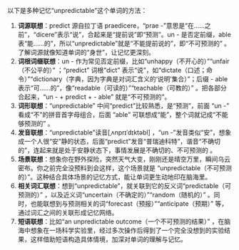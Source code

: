 以下是多种记忆“unpredictable”这个单词的方法：
1. **词源联想**：predict 源自拉丁语 praedicere，“prae -”意思是“在……之前”，“dicere”表示“说”，合起来是“提前说”即“预测”。un - 是否定前缀，able 表“能……的”，所以“unpredictable”就是“不能提前说的”，即“不可预测的” 。了解词源就像知道单词的“身世”，让记忆更深刻。
2. **词根词缀联想**：un - 作为常见否定前缀，比如“unhappy（不开心的）”“unfair（不公平的）” ；“predict” 词根“dict” 表示“说”，如“dictate（口述；命令）”“dictionary（字典，因为字典是对词汇含义的‘说明’集合）”；后缀 - able 表示“可……的”，像“readable（可读的）”“teachable（可教的）” 。把各部分合起来，“un - + predict + - able” 就是“不可预测的”。
3. **词形联想**：“unpredictable” 中间“predict”比较熟悉，是“预测”，前面 “un -” 看成“不”的拼音首字母组合，后面 “able” 可联想成“能”，整个词就记成“不能够预测的” 。
4. **发音联想**：“unpredictable”读音[ˌʌnprɪˈdɪktəbl] ，“un -”发音类似“安”，想象成一个人很“安”静的状态，后面“predict”发音“普瑞迪科特”，谐音“不确切的”，连起来就是处于安静状态下，事情发展是不确切的、不可预测的 。
5. **场景联想**：想象你在野外探险，突然天气大变，刚刚还是晴空万里，瞬间乌云密布。你之前完全没预料到会这样，这个场景就是 “unpredictable（不可预测的）”。这种结合具体场景的记忆方式，能让单词更生动地印在脑海里。
6. **相关词汇联想**：想到“unpredictable”，就关联到它的反义词“predictable（可预测的）” ，以及近义词“uncertain（不确定的）”“random（随机的）” 。同时，也能联想到与预测相关的词“forecast（预报）”“anticipate（预期）” 等，通过词汇之间的关联形成记忆网络。
7. **短语联想**：比如“an unpredictable outcome（一个不可预测的结果）” ，在脑海中想象在一场科学实验里，经过多次操作后得到了一个完全没想到的实验结果，这样借助短语构造具体情境，加深对单词的理解与记忆。 